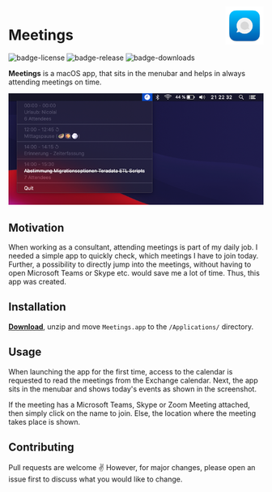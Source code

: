<img src="resources/app-icon.png" align="right" height="75"/>

# Meetings

![badge-license](https://img.shields.io/github/license/nicolai92/meeting)
![badge-release](https://img.shields.io/github/v/release/nicolai92/meeting)
![badge-downloads](https://img.shields.io/github/downloads/nicolai92/meeting/latest/total?label=downloads)

**Meetings** is a macOS app, that sits in the menubar and helps in always attending meetings on time.

![screenshot](./resources/screenshot.png)

## Motivation

When working as a consultant, attending meetings is part of my daily job. I needed a simple app to quickly check, which meetings I have to join today. Further, a possibility to directly jump into the meetings, without having to open Microsoft Teams or Skype etc. would save me a lot of time. Thus, this app was created.

## Installation

[**Download**](https://github.com/nicolai92/meetings/releases/tag/v1.1), unzip and move `Meetings.app` to the `/Applications/` directory.

## Usage

When launching the app for the first time, access to the calendar is requested to read the meetings from the Exchange calendar. Next, the app sits in the menubar and shows today's events as shown in the screenshot.

If the meeting has a Microsoft Teams, Skype or Zoom Meeting attached, then simply click on the name to join. Else, the location where the meeting takes place is shown.

## Contributing

Pull requests are welcome ✌️ However, for major changes, please open an issue first to discuss what you would like to change.
